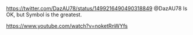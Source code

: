 https://twitter.com/DazAU78/status/1499216490490318849 @DazAU78 Is OK, but Symbol is the greatest.

https://www.youtube.com/watch?v=noketRnWYfs